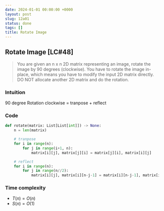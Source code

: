 ```yaml
---
date: 2024-01-01 00:00:00 +0000
layout: post
slug: 12a01
status: done
tags: []
title: Rotate Image
---
```


## Rotate Image [LC#48]
> You are given an n x n 2D matrix representing an image, rotate the image by 90 degrees (clockwise). You have to rotate the image in-place, which means you have to modify the input 2D matrix directly. DO NOT allocate another 2D matrix and do the rotation.

### Intuition
90 degree Rotation clockwise = tranpose + reflect

### Code
```python
def rotate(matrix: List[List[int]]) -> None:
    n = len(matrix)

    # tranpose
    for i in range(n):
        for j in range(i+1, n):
            matrix[i][j], matrix[j][i] = matrix[j][i], matrix[i][j]

    # reflect
    for i in range(n):
        for j in range(n//2):
            matrix[i][j], matrix[i][n-j-1] = matrix[i][n-j-1], matrix[i][j]
```

### Time complexity
- $T(n) = O(n)$
- $S(n) = O(1)$